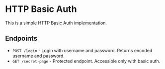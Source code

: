 # HTTP Basic Auth
This is a simple HTTP Basic Auth implementation.

## Endpoints
- `POST /login` - Login with username and password. Returns encoded username and password.
- `GET /secret-page` - Protected endpoint. Accessible only with basic auth.